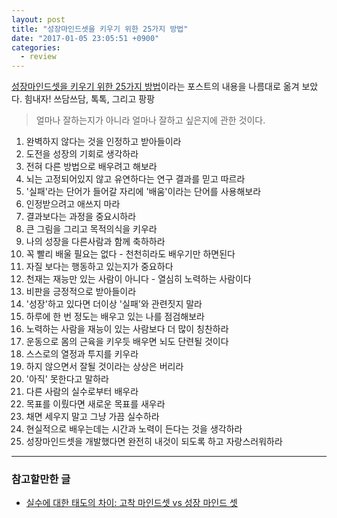 ```yaml
---
layout: post
title: "성장마인드셋을 키우기 위한 25가지 방법"
date: "2017-01-05 23:05:51 +0900"
categories:
  - review
---
```


[성장마인드셋을 키우기 위한 25가지 방법](http://www.opencolleges.edu.au/informed/motivation/develop-a-growth-mindset/)이라는 포스트의 내용을 나름대로 옮겨 보았다. 힘내자! 쓰담쓰담, 톡톡, 그리고 팡팡

>  얼마나 잘하는지가 아니라 얼마나 잘하고 싶은지에 관한 것이다.

1. 완벽하지 않다는 것을 인정하고 받아들이라
2. 도전을 성장의 기회로 생각하라
3. 전혀 다른 방법으로 배우려고 해보라
4. 뇌는 고정되어있지 않고 유연하다는 연구 결과를 믿고 따르라
5. '실패'라는 단어가 들어갈 자리에 '배움'이라는 단어를 사용해보라
6. 인정받으려고 애쓰지 마라
7. 결과보다는 과정을 중요시하라
8. 큰 그림을 그리고 목적의식을 키우라
9. 나의 성장을 다른사람과 함께 축하하라
10. 꼭 빨리 배울 필요는 없다 - 천천히라도 배우기만 하면된다
11. 자질 보다는 행동하고 있는지가 중요하다
12. 천재는 재능만 있는 사람이 아니다 - 열심히 노력하는 사람이다
13. 비판을 긍정적으로 받아들이라
14. '성장'하고 있다면 더이상 '실패'와 관련짓지 말라
15. 하루에 한 번 정도는 배우고 있는 나를 점검해보라
16. 노력하는 사람을 재능이 있는 사람보다 더 많이 칭찬하라
17. 운동으로 몸의 근육을 키우듯 배우면 뇌도 단련될 것이다
18. 스스로의 열정과 투지를 키우라
19. 하지 않으면서 잘될 것이라는 상상은 버리라
20. '아직' 못한다고 말하라
21. 다른 사람의 실수로부터 배우라
22. 목표를 이뤘다면 새로운 목표를 새우라
23. 채면 세우지 말고 그냥 가끔 실수하라
24. 현실적으로 배우는데는 시간과 노력이 든다는 것을 생각하라
25. 성장마인드셋을 개발했다면 완전히 내것이 되도록 하고 자랑스러워하라

---

### 참고할만한 글
* [실수에 대한 태도의 차이: 고착 마인드셋 vs 성장 마인드 셋](http://m.blog.naver.com/jnga/80163138064)
